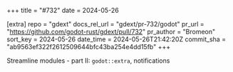 +++
title = "#732"
date = 2024-05-26

[extra]
repo = "gdext"
docs_rel_url = "gdext/pr-732/godot"
pr_url = "https://github.com/godot-rust/gdext/pull/732"
pr_author = "Bromeon"
sort_key = 2024-05-26
date_time = 2024-05-26T21:42:20Z
commit_sha = "ab9563ef322f2612509644bfc43ba254e4dd15fb"
+++

Streamline modules - part II: `godot::extra`, notifications
